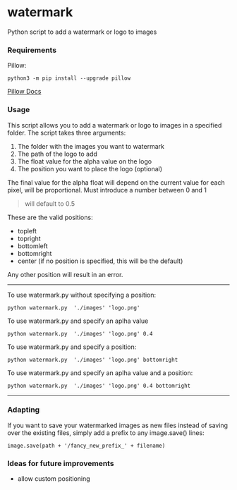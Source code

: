 # watermark
Python script to add a watermark or logo to images

### Requirements
Pillow:
```
python3 -m pip install --upgrade pillow
```

[Pillow Docs](https://python-pillow.github.io/)

### Usage
This script allows you to add a watermark or logo to images in a specified folder. The script takes three arguments:

1. The folder with the images you want to watermark
2. The path of the logo to add
3. The float value for the alpha value on the logo
4. The position you want to place the logo (optional)

The final value for the alpha float will depend on the current value for each pixel, will be proportional.
Must introduce a number between 0 and 1 

> will default to 0.5

These are the valid positions:

- topleft
- topright
- bottomleft
- bottomright
- center (if no position is specified, this will be the default)

Any other position will result in an error.

---

To use watermark.py without specifying a position:

```
python watermark.py  './images' 'logo.png'
```

To use watermark.py and specify an aplha value
```
python watermark.py  './images' 'logo.png' 0.4
```

To use watermark.py and specify a position:
```
python watermark.py  './images' 'logo.png' bottomright
```

To use watermark.py and specify an aplha value and a position:
```
python watermark.py  './images' 'logo.png' 0.4 bottomright
```
---
### Adapting
If you want to save your watermarked images as new files instead of saving over the existing files, simply add a prefix to any image.save() lines:

```
image.save(path + '/fancy_new_prefix_' + filename)
```

### Ideas for future improvements
- allow custom positioning
